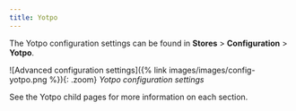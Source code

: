 ```yaml
---
title: Yotpo
---
```


The Yotpo configuration settings can be found in **Stores** > **Configuration** > **Yotpo**.

![Advanced configuration settings]({% link images/images/config-yotpo.png %}){: .zoom}
_Yotpo configuration settings_

See the Yotpo child pages for more information on each section.
